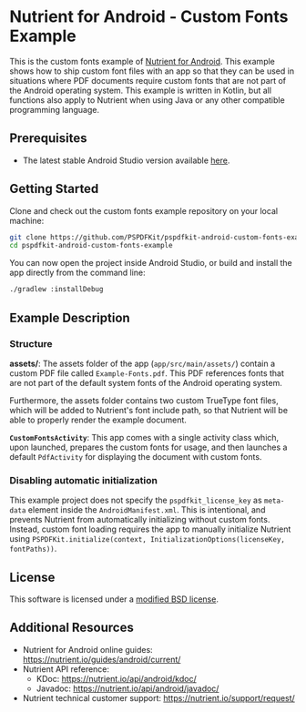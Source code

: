 # Nutrient for Android - Custom Fonts Example

This is the custom fonts example of [Nutrient for Android](https://nutrient.io/pdf-sdk/android/). This example shows how to ship custom font files with an app so that they can be used in situations where PDF documents require custom fonts that are not part of the Android operating system. This example is written in Kotlin, but all functions also apply to Nutrient when using Java or any other compatible programming language.

## Prerequisites

- The latest stable Android Studio version available [here](https://developer.android.com/studio).

## Getting Started

Clone and check out the custom fonts example repository on your local machine:

```sh
git clone https://github.com/PSPDFKit/pspdfkit-android-custom-fonts-example.git
cd pspdfkit-android-custom-fonts-example
```

You can now open the project inside Android Studio, or build and install the app directly from the command line:

```sh
./gradlew :installDebug
```

## Example Description

### Structure

**assets/**: The assets folder of the app (`app/src/main/assets/`) contain a custom PDF file called `Example-Fonts.pdf`. This PDF references fonts that are not part of the default system fonts of the Android operating system.

Furthermore, the assets folder contains two custom TrueType font files, which will be added to Nutrient's font include path, so that Nutrient will be able to properly render the example document.
  
**`CustomFontsActivity`**: This app comes with a single activity class which, upon launched, prepares the custom fonts for usage, and then launches a default `PdfActivity` for displaying the document with custom fonts.

### Disabling automatic initialization

This example project does not specify the `pspdfkit_license_key` as `meta-data` element inside the `AndroidManifest.xml`. This is intentional, and prevents Nutrient from automatically initializing without custom fonts. Instead, custom font loading requires the app to manually initialize Nutrient using `PSPDFKit.initialize(context, InitializationOptions(licenseKey, fontPaths))`.

## License

This software is licensed under a [modified BSD license](LICENSE).

## Additional Resources

* Nutrient for Android online guides: https://nutrient.io/guides/android/current/
* Nutrient API reference:
  * KDoc: https://nutrient.io/api/android/kdoc/
  * Javadoc: https://nutrient.io/api/android/javadoc/
* Nutrient technical customer support: https://nutrient.io/support/request/  
